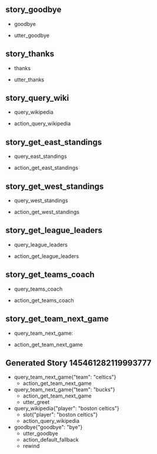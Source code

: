 ## story_goodbye
* goodbye
 - utter_goodbye

## story_thanks
* thanks
 - utter_thanks

## story_query_wiki
* query_wikipedia
 - action_query_wikipedia

## story_get_east_standings
* query_east_standings
 - action_get_east_standings

## story_get_west_standings
* query_west_standings
 - action_get_west_standings

## story_get_league_leaders
* query_league_leaders
 - action_get_league_leaders

## story_get_teams_coach
* query_teams_coach
 - action_get_teams_coach

## story_get_team_next_game
* query_team_next_game:
 - action_get_team_next_game
## Generated Story 145461282119993777
* query_team_next_game{"team": "celtics"}
    - action_get_team_next_game
* query_team_next_game{"team": "bucks"}
    - action_get_team_next_game
    - utter_greet
* query_wikipedia{"player": "boston celtics"}
    - slot{"player": "boston celtics"}
    - action_query_wikipedia
* goodbye{"goodbye": "bye"}
    - utter_goodbye
    - action_default_fallback
    - rewind
